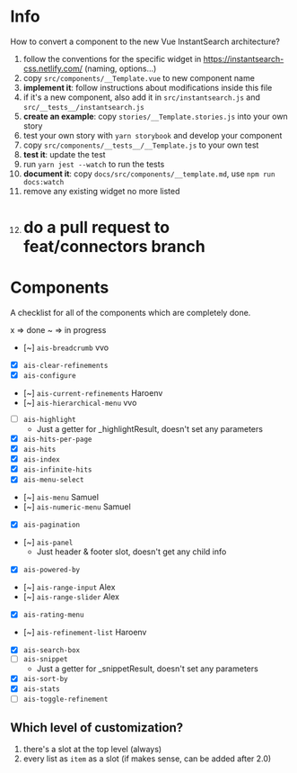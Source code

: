 # Info

How to convert a component to the new Vue InstantSearch architecture?

1.  follow the conventions for the specific widget in https://instantsearch-css.netlify.com/ (naming, options...)
1.  copy `src/components/__Template.vue` to new component name
1.  **implement it**: follow instructions about modifications inside this file
1.  if it's a new component, also add it in `src/instantsearch.js` and `src/__tests__/instantsearch.js`
1.  **create an example**: copy `stories/__Template.stories.js` into your own story
1.  test your own story with `yarn storybook` and develop your component
1.  copy `src/components/__tests__/__Template.js` to your own test
1.  **test it**: update the test
1.  run `yarn jest --watch` to run the tests
1.  **document it**: copy `docs/src/components/__template.md`, use `npm run docs:watch`
1.  remove any existing widget no more listed
1.  # do a pull request to feat/connectors branch

# Components

A checklist for all of the components which are completely done.

x => done
~ => in progress

* [~] `ais-breadcrumb` vvo
* [x] `ais-clear-refinements`
* [x] `ais-configure`
* [~] `ais-current-refinements` Haroenv
* [~] `ais-hierarchical-menu` vvo
* [ ] `ais-highlight`
  * Just a getter for \_highlightResult, doesn't set any parameters
* [x] `ais-hits-per-page`
* [x] `ais-hits`
* [x] `ais-index`
* [x] `ais-infinite-hits`
* [x] `ais-menu-select`
* [~] `ais-menu` Samuel
* [~] `ais-numeric-menu` Samuel
* [x] `ais-pagination`
* [~] `ais-panel`
  * Just header & footer slot, doesn't get any child info
* [x] `ais-powered-by`
* [~] `ais-range-input` Alex
* [~] `ais-range-slider` Alex
* [x] `ais-rating-menu`
* [~] `ais-refinement-list` Haroenv
* [x] `ais-search-box`
* [ ] `ais-snippet`
  * Just a getter for \_snippetResult, doesn't set any parameters
* [x] `ais-sort-by`
* [x] `ais-stats`
* [ ] `ais-toggle-refinement`

## Which level of customization?

1.  there's a slot at the top level (always)
2.  every list as `item` as a slot (if makes sense, can be added after 2.0)
